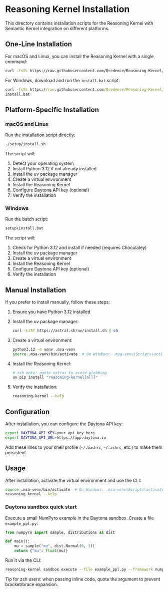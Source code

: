 # Reasoning Kernel Installation

This directory contains installation scripts for the Reasoning Kernel with Semantic Kernel integration on different platforms.

## One-Line Installation

For macOS and Linux, you can install the Reasoning Kernel with a single command:

```bash
curl -fsSL https://raw.githubusercontent.com/Qredence/Reasoning-Kernel/main/setup/install.sh | bash
```

For Windows, download and run the `install.bat` script:

```cmd
curl -fsSL https://raw.githubusercontent.com/Qredence/Reasoning-Kernel/main/setup/install.bat -o install.bat
install.bat
```

## Platform-Specific Installation

### macOS and Linux

Run the installation script directly:

```bash
./setup/install.sh
```

The script will:

1. Detect your operating system
2. Install Python 3.12 if not already installed
3. Install the uv package manager
4. Create a virtual environment
5. Install the Reasoning Kernel
6. Configure Daytona API key (optional)
7. Verify the installation

### Windows

Run the batch script:

```cmd
setup\install.bat
```

The script will:

1. Check for Python 3.12 and install if needed (requires Chocolatey)
2. Install the uv package manager
3. Create a virtual environment
4. Install the Reasoning Kernel
5. Configure Daytona API key (optional)
6. Verify the installation

## Manual Installation

If you prefer to install manually, follow these steps:

1. Ensure you have Python 3.12 installed
2. Install the uv package manager:

   ```bash
   curl -LsSf https://astral.sh/uv/install.sh | sh
   ```

3. Create a virtual environment:

   ```bash
   python3.12 -m venv .msa-venv
   source .msa-venv/bin/activate  # On Windows: .msa-venv\Scripts\activate
   ```

4. Install the Reasoning Kernel:

   ```bash
   # zsh note: quote extras to avoid globbing
   uv pip install "reasoning-kernel[all]"
   ```

5. Verify the installation:

   ```bash
   reasoning-kernel --help
   ```

## Configuration

After installation, you can configure the Daytona API key:

```bash
export DAYTONA_API_KEY=your_api_key_here
export DAYTONA_API_URL=https://app.daytona.io
```

Add these lines to your shell profile (`~/.bashrc`, `~/.zshrc`, etc.) to make them persistent.

## Usage

After installation, activate the virtual environment and use the CLI:

```bash
source .msa-venv/bin/activate  # On Windows: .msa-venv\Scripts\activate
reasoning-kernel --help
```

### Daytona sandbox quick start

Execute a small NumPyro example in the Daytona sandbox. Create a file `example_ppl.py`:

```python
from numpyro import sample, distributions as dist

def main():
    mu = sample("mu", dist.Normal(0, 1))
    return {"mu": float(mu)}
```

Run it via the CLI:

```bash
reasoning-kernel sandbox execute --file example_ppl.py --framework numpyro --entry-point main
```

Tip for zsh users: when passing inline code, quote the argument to prevent bracket/brace expansion.
